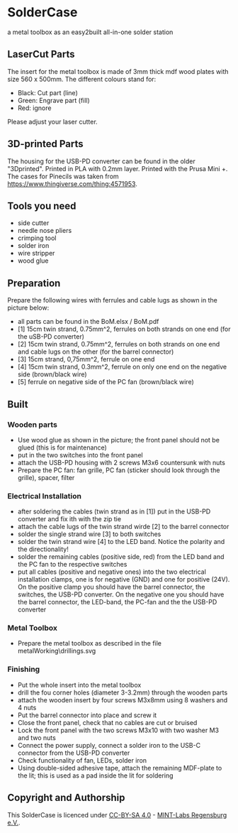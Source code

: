# SolderCase
a metal toolbox as an easy2built all-in-one solder station



## LaserCut Parts
The insert for the metal toolbox is made of 3mm thick mdf wood plates with size 560 x 500mm. The different colours stand for:

- Black: Cut part (line)
- Green: Engrave part (fill)
- Red:   ignore

Please adjust your laser cutter.


## 3D-printed Parts
The housing for the USB-PD converter can be found in the older "3Dprinted".
Printed in PLA with 0.2mm layer. Printed with the Prusa Mini +.
The cases for Pinecils was taken from https://www.thingiverse.com/thing:4571953.


## Tools you need
- side cutter
- needle nose pliers
- crimping tool
- solder iron
- wire stripper
- wood glue


## Preparation
Prepare the following wires with ferrules and cable lugs as shown in the picture below:
- all parts can be found in the BoM.elsx / BoM.pdf
- [1] 15cm twin strand, 0.75mm^2, ferrules on both strands on one end (for the uSB-PD converter)
- [2] 15cm twin strand, 0.75mm^2, ferrules on both strands on one end and cable lugs on the other (for the barrel connector)
- [3] 15cm strand, 0,75mm^2, ferrule on one end
- [4] 15cm twin strand, 0.3mm^2, ferrule on only one end on the negative side (brown/black wire)
- [5] ferrule on negative side of the PC fan (brown/black wire)


## Built

### Wooden parts
- Use wood glue as shown in the picture; the front panel should not be glued (this is for maintenance)
- put in the two switches into the front panel
- attach the USB-PD housing with 2 screws M3x6 countersunk with nuts
- Prepare the PC fan: fan grille, PC fan (sticker should look through the grille), spacer, filter


### Electrical Installation
- after soldering the cables (twin strand as in [1]) put in the USB-PD converter and fix ith with the zip tie
- attach the cable lugs of the twin strand wirde [2] to the barrel connector
- solder the single strand wire [3] to both switches
- solder the twin strand wire [4] to the LED band. Notice the polarity and the directionality!
- solder the remaining cables (positive side, red) from the LED band and the PC fan to the respective switches
- put all cables (positive and negative ones) into the two electrical installation clamps, one is for negative (GND) and one for positive (24V). On the positive clamp you should have the barrel connector, the switches, the USB-PD converter. On the negative one you should have the barrel connector, the LED-band, the PC-fan and the the USB-PD converter


### Metal Toolbox
- Prepare the metal toolbox as described in the file metalWorking\drillings.svg


### Finishing
- Put the whole insert into the metal toolbox
- drill the fou corner holes (diameter 3-3.2mm) through the wooden parts
- attach the wooden insert by four screws M3x8mm using 8 washers and 4 nuts
- Put the barrel connector into place and screw it
- Close the front panel, check that no cables are cut or bruised
- Lock the front panel with the two screws M3x10 with two washer M3 and two nuts
- Connect the power supply, connect a solder iron to the USB-C connector from the USB-PD converter
- Check functionality of fan, LEDs, solder iron
- Using double-sided adhesive tape, attach the remaining MDF-plate to the lit; this is used as a pad inside the lit for soldering



## Copyright and Authorship
This SolderCase is licenced under [CC-BY-SA 4.0](https://creativecommons.org/licenses/by-sa/4.0/) - [MINT-Labs Regensburg e.V.](https://www.mint-labs.de).
